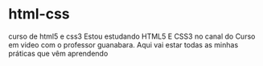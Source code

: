 # html-css


curso de html5 e css3 Estou estudando HTML5 E CSS3 no canal do Curso em video com o professor guanabara. Aqui vai estar todas as minhas práticas que vêm aprendendo
